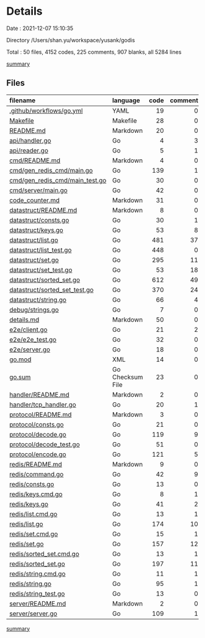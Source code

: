 # Details

Date : 2021-12-07 15:10:35

Directory /Users/shan.yu/workspace/yusank/godis

Total : 50 files,  4152 codes, 225 comments, 907 blanks, all 5284 lines

[summary](code_counter.md)

## Files
| filename | language | code | comment | blank | total |
| :--- | :--- | ---: | ---: | ---: | ---: |
| [.github/workflows/go.yml](/.github/workflows/go.yml) | YAML | 19 | 0 | 7 | 26 |
| [Makefile](/Makefile) | Makefile | 28 | 0 | 0 | 28 |
| [README.md](/README.md) | Markdown | 20 | 0 | 7 | 27 |
| [api/handler.go](/api/handler.go) | Go | 4 | 3 | 2 | 9 |
| [api/reader.go](/api/reader.go) | Go | 5 | 1 | 2 | 8 |
| [cmd/README.md](/cmd/README.md) | Markdown | 4 | 0 | 3 | 7 |
| [cmd/gen_redis_cmd/main.go](/cmd/gen_redis_cmd/main.go) | Go | 139 | 1 | 37 | 177 |
| [cmd/gen_redis_cmd/main_test.go](/cmd/gen_redis_cmd/main_test.go) | Go | 30 | 0 | 3 | 33 |
| [cmd/server/main.go](/cmd/server/main.go) | Go | 42 | 0 | 11 | 53 |
| [code_counter.md](/code_counter.md) | Markdown | 31 | 0 | 7 | 38 |
| [datastruct/README.md](/datastruct/README.md) | Markdown | 8 | 0 | 3 | 11 |
| [datastruct/consts.go](/datastruct/consts.go) | Go | 30 | 1 | 7 | 38 |
| [datastruct/keys.go](/datastruct/keys.go) | Go | 53 | 8 | 19 | 80 |
| [datastruct/list.go](/datastruct/list.go) | Go | 481 | 37 | 119 | 637 |
| [datastruct/list_test.go](/datastruct/list_test.go) | Go | 448 | 0 | 26 | 474 |
| [datastruct/set.go](/datastruct/set.go) | Go | 295 | 11 | 87 | 393 |
| [datastruct/set_test.go](/datastruct/set_test.go) | Go | 53 | 18 | 14 | 85 |
| [datastruct/sorted_set.go](/datastruct/sorted_set.go) | Go | 612 | 49 | 143 | 804 |
| [datastruct/sorted_set_test.go](/datastruct/sorted_set_test.go) | Go | 370 | 24 | 17 | 411 |
| [datastruct/string.go](/datastruct/string.go) | Go | 66 | 4 | 20 | 90 |
| [debug/strings.go](/debug/strings.go) | Go | 7 | 0 | 3 | 10 |
| [details.md](/details.md) | Markdown | 50 | 0 | 6 | 56 |
| [e2e/client.go](/e2e/client.go) | Go | 21 | 2 | 6 | 29 |
| [e2e/e2e_test.go](/e2e/e2e_test.go) | Go | 32 | 0 | 11 | 43 |
| [e2e/server.go](/e2e/server.go) | Go | 18 | 0 | 7 | 25 |
| [go.mod](/go.mod) | XML | 14 | 0 | 4 | 18 |
| [go.sum](/go.sum) | Go Checksum File | 23 | 0 | 1 | 24 |
| [handler/README.md](/handler/README.md) | Markdown | 2 | 0 | 1 | 3 |
| [handler/tcp_handler.go](/handler/tcp_handler.go) | Go | 20 | 1 | 6 | 27 |
| [protocol/README.md](/protocol/README.md) | Markdown | 3 | 0 | 3 | 6 |
| [protocol/consts.go](/protocol/consts.go) | Go | 21 | 0 | 6 | 27 |
| [protocol/decode.go](/protocol/decode.go) | Go | 119 | 9 | 32 | 160 |
| [protocol/decode_test.go](/protocol/decode_test.go) | Go | 51 | 0 | 5 | 56 |
| [protocol/encode.go](/protocol/encode.go) | Go | 121 | 5 | 30 | 156 |
| [redis/README.md](/redis/README.md) | Markdown | 9 | 0 | 6 | 15 |
| [redis/command.go](/redis/command.go) | Go | 42 | 9 | 15 | 66 |
| [redis/consts.go](/redis/consts.go) | Go | 13 | 0 | 4 | 17 |
| [redis/keys.cmd.go](/redis/keys.cmd.go) | Go | 8 | 1 | 3 | 12 |
| [redis/keys.go](/redis/keys.go) | Go | 41 | 2 | 13 | 56 |
| [redis/list.cmd.go](/redis/list.cmd.go) | Go | 13 | 1 | 3 | 17 |
| [redis/list.go](/redis/list.go) | Go | 174 | 10 | 48 | 232 |
| [redis/set.cmd.go](/redis/set.cmd.go) | Go | 15 | 1 | 3 | 19 |
| [redis/set.go](/redis/set.go) | Go | 157 | 12 | 49 | 218 |
| [redis/sorted_set.cmd.go](/redis/sorted_set.cmd.go) | Go | 13 | 1 | 3 | 17 |
| [redis/sorted_set.go](/redis/sorted_set.go) | Go | 197 | 11 | 46 | 254 |
| [redis/string.cmd.go](/redis/string.cmd.go) | Go | 11 | 1 | 3 | 15 |
| [redis/string.go](/redis/string.go) | Go | 95 | 1 | 29 | 125 |
| [redis/string_test.go](/redis/string_test.go) | Go | 13 | 0 | 5 | 18 |
| [server/README.md](/server/README.md) | Markdown | 2 | 0 | 1 | 3 |
| [server/server.go](/server/server.go) | Go | 109 | 1 | 21 | 131 |

[summary](code_counter.md)